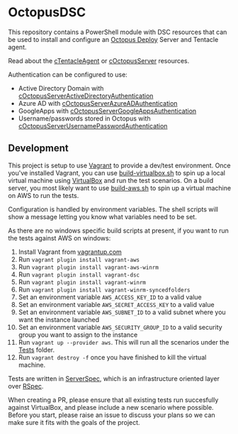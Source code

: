 # OctopusDSC

This repository contains a PowerShell module with DSC resources that can be used to install and configure an [Octopus Deploy](http://octopusdeploy.com) Server and Tentacle agent.

Read about the [cTentacleAgent](README-cTentacleAgent.md) or [cOctopusServer](README-cOctopusServer.md) resources.

Authentication can be configured to use:

* Active Directory Domain with [cOctopusServerActiveDirectoryAuthentication](README-cOctopusServerActiveDirectoryAuthentication.md)
* Azure AD with [cOctopusServerAzureADAuthentication](README-cOctopusServerAzureADAuthentication.md)
* GoogleApps with [cOctopusServerGoogleAppsAuthentication](README-cOctopusServerGoogleAppsAuthentication.md)
* Username/passwords stored in Octopus with [cOctopusServerUsernamePasswordAuthentication](README-cOctopusServerUsernamePasswordAuthentication.md)

## Development

This project is setup to use [Vagrant](vagrant.io) to provide a dev/test environment. Once you've installed Vagrant, you can use [build-virtualbox.sh](build-virtualbox.sh) to spin up a local virtual machine using [VirtualBox](virtualbox.org) and run the test scenarios. On a build server, you most likely want to use [build-aws.sh](build-aws.sh) to spin up a virtual machine on AWS to run the tests.

Configuration is handled by environment variables. The shell scripts will show a message letting you know what variables need to be set.

As there are no windows specific build scripts at present, if you want to run the tests against AWS on windows:

1. Install Vagrant from [vagrantup.com](vagrantup.com)
2. Run `vagrant plugin install vagrant-aws`
3. Run `vagrant plugin install vagrant-aws-winrm`
4. Run `vagrant plugin install vagrant-dsc`
5. Run `vagrant plugin install vagrant-winrm`
6. Run `vagrant plugin install vagrant-winrm-syncedfolders`
7. Set an environment variable `AWS_ACCESS_KEY_ID` to a valid value
8. Set an environment variable `AWS_SECRET_ACCESS_KEY` to a valid value
9. Set an environment variable `AWS_SUBNET_ID` to a valid subnet where you want the instance launched
10. Set an environment variable `AWS_SECURITY_GROUP_ID` to a valid security group you want to assign to the instance
11. Run `vagrant up --provider aws`. This will run all the scenarios under the [Tests](Tests) folder.
12. Run `vagrant destroy -f` once you have finished to kill the virtual machine.

Tests are written in [ServerSpec](serverspec.org), which is an infrastructure oriented layer over [RSpec](rspec.info).

When creating a PR, please ensure that all existing tests run succesfully against VirtualBox, and please include a new scenario where possible. Before you start, please raise an issue to discuss your plans so we can make sure it fits with the goals of the project.
